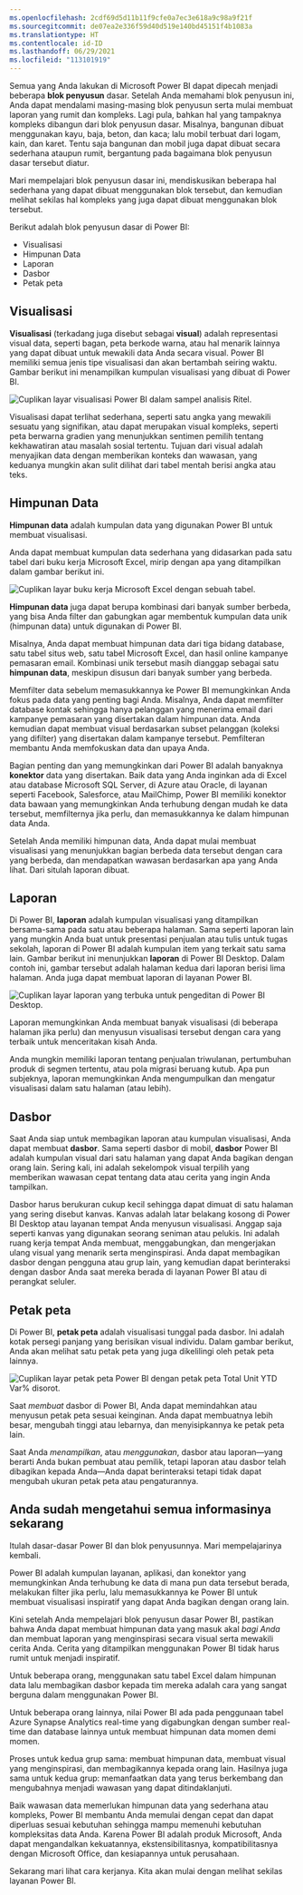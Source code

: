 ```yaml
---
ms.openlocfilehash: 2cdf69d5d11b11f9cfe0a7ec3e618a9c98a9f21f
ms.sourcegitcommit: de07ea2e336f59d40d519e140bd45151f4b1083a
ms.translationtype: HT
ms.contentlocale: id-ID
ms.lasthandoff: 06/29/2021
ms.locfileid: "113101919"
---
```

Semua yang Anda lakukan di Microsoft Power BI dapat dipecah menjadi beberapa **blok penyusun** dasar. Setelah Anda memahami blok penyusun ini, Anda dapat mendalami masing-masing blok penyusun serta mulai membuat laporan yang rumit dan kompleks. Lagi pula, bahkan hal yang tampaknya kompleks dibangun dari blok penyusun dasar. Misalnya, bangunan dibuat menggunakan kayu, baja, beton, dan kaca; lalu mobil terbuat dari logam, kain, dan karet. Tentu saja bangunan dan mobil juga dapat dibuat secara sederhana ataupun rumit, bergantung pada bagaimana blok penyusun dasar tersebut diatur.

Mari mempelajari blok penyusun dasar ini, mendiskusikan beberapa hal sederhana yang dapat dibuat menggunakan blok tersebut, dan kemudian melihat sekilas hal kompleks yang juga dapat dibuat menggunakan blok tersebut.

Berikut adalah blok penyusun dasar di Power BI:

* Visualisasi
* Himpunan Data
* Laporan
* Dasbor
* Petak peta

## <a name="visualizations"></a>Visualisasi

**Visualisasi** (terkadang juga disebut sebagai **visual**) adalah representasi visual data, seperti bagan, peta berkode warna, atau hal menarik lainnya yang dapat dibuat untuk mewakili data Anda secara visual. Power BI memiliki semua jenis tipe visualisasi dan akan bertambah seiring waktu. Gambar berikut ini menampilkan kumpulan visualisasi yang dibuat di Power BI.

![Cuplikan layar visualisasi Power BI dalam sampel analisis Ritel.](../media/pbi-bblocks_01.png)

Visualisasi dapat terlihat sederhana, seperti satu angka yang mewakili sesuatu yang signifikan, atau dapat merupakan visual kompleks, seperti peta berwarna gradien yang menunjukkan sentimen pemilih tentang kekhawatiran atau masalah sosial tertentu. Tujuan dari visual adalah menyajikan data dengan memberikan konteks dan wawasan, yang keduanya mungkin akan sulit dilihat dari tabel mentah berisi angka atau teks.

## <a name="datasets"></a>Himpunan Data

**Himpunan data** adalah kumpulan data yang digunakan Power BI untuk membuat visualisasi.

Anda dapat membuat kumpulan data sederhana yang didasarkan pada satu tabel dari buku kerja Microsoft Excel, mirip dengan apa yang ditampilkan dalam gambar berikut ini.

![Cuplikan layar buku kerja Microsoft Excel dengan sebuah tabel.](../media/pbi-bblocks_02.png)

**Himpunan data** juga dapat berupa kombinasi dari banyak sumber berbeda, yang bisa Anda filter dan gabungkan agar membentuk kumpulan data unik (himpunan data) untuk digunakan di Power BI.

Misalnya, Anda dapat membuat himpunan data dari tiga bidang database, satu tabel situs web, satu tabel Microsoft Excel, dan hasil online kampanye pemasaran email. Kombinasi unik tersebut masih dianggap sebagai satu **himpunan data**, meskipun disusun dari banyak sumber yang berbeda.

Memfilter data sebelum memasukkannya ke Power BI memungkinkan Anda fokus pada data yang penting bagi Anda. Misalnya, Anda dapat memfilter database kontak sehingga hanya pelanggan yang menerima email dari kampanye pemasaran yang disertakan dalam himpunan data. Anda kemudian dapat membuat visual berdasarkan subset pelanggan (koleksi yang difilter) yang disertakan dalam kampanye tersebut. Pemfilteran membantu Anda memfokuskan data dan upaya Anda.

Bagian penting dan yang memungkinkan dari Power BI adalah banyaknya **konektor** data yang disertakan. Baik data yang Anda inginkan ada di Excel atau database Microsoft SQL Server, di Azure atau Oracle, di layanan seperti Facebook, Salesforce, atau MailChimp, Power BI memiliki konektor data bawaan yang memungkinkan Anda terhubung dengan mudah ke data tersebut, memfilternya jika perlu, dan memasukkannya ke dalam himpunan data Anda.

Setelah Anda memiliki himpunan data, Anda dapat mulai membuat visualisasi yang menunjukkan bagian berbeda data tersebut dengan cara yang berbeda, dan mendapatkan wawasan berdasarkan apa yang Anda lihat. Dari situlah laporan dibuat.

## <a name="reports"></a>Laporan

Di Power BI, **laporan** adalah kumpulan visualisasi yang ditampilkan bersama-sama pada satu atau beberapa halaman. Sama seperti laporan lain yang mungkin Anda buat untuk presentasi penjualan atau tulis untuk tugas sekolah, laporan di Power BI adalah kumpulan item yang terkait satu sama lain. Gambar berikut ini menunjukkan **laporan** di Power BI Desktop. Dalam contoh ini, gambar tersebut adalah halaman kedua dari laporan berisi lima halaman. Anda juga dapat membuat laporan di layanan Power BI.

![Cuplikan layar laporan yang terbuka untuk pengeditan di Power BI Desktop.](../media/pbi-bblocks_03.png)

Laporan memungkinkan Anda membuat banyak visualisasi (di beberapa halaman jika perlu) dan menyusun visualisasi tersebut dengan cara yang terbaik untuk menceritakan kisah Anda.

Anda mungkin memiliki laporan tentang penjualan triwulanan, pertumbuhan produk di segmen tertentu, atau pola migrasi beruang kutub. Apa pun subjeknya, laporan memungkinkan Anda mengumpulkan dan mengatur visualisasi dalam satu halaman (atau lebih).

## <a name="dashboards"></a>Dasbor

Saat Anda siap untuk membagikan laporan atau kumpulan visualisasi, Anda dapat membuat **dasbor**. Sama seperti dasbor di mobil, **dasbor** Power BI adalah kumpulan visual dari satu halaman yang dapat Anda bagikan dengan orang lain. Sering kali, ini adalah sekelompok visual terpilih yang memberikan wawasan cepat tentang data atau cerita yang ingin Anda tampilkan.

Dasbor harus berukuran cukup kecil sehingga dapat dimuat di satu halaman yang sering disebut kanvas. Kanvas adalah latar belakang kosong di Power BI Desktop atau layanan tempat Anda menyusun visualisasi. Anggap saja seperti kanvas yang digunakan seorang seniman atau pelukis. Ini adalah ruang kerja tempat Anda membuat, menggabungkan, dan mengerjakan ulang visual yang menarik serta menginspirasi.
Anda dapat membagikan dasbor dengan pengguna atau grup lain, yang kemudian dapat berinteraksi dengan dasbor Anda saat mereka berada di layanan Power BI atau di perangkat seluler.

## <a name="tiles"></a>Petak peta

Di Power BI, **petak peta** adalah visualisasi tunggal pada dasbor. Ini adalah kotak persegi panjang yang berisikan visual individu. Dalam gambar berikut, Anda akan melihat satu petak peta yang juga dikelilingi oleh petak peta lainnya.

![Cuplikan layar petak peta Power BI dengan petak peta Total Unit YTD Var% disorot.](../media/pbi-bblocks_04.png)

Saat *membuat* dasbor di Power BI, Anda dapat memindahkan atau menyusun petak peta sesuai keinginan. Anda dapat membuatnya lebih besar, mengubah tinggi atau lebarnya, dan menyisipkannya ke petak peta lain.

Saat Anda *menampilkan*, atau *menggunakan*, dasbor atau laporan—yang berarti Anda bukan pembuat atau pemilik, tetapi laporan atau dasbor telah dibagikan kepada Anda—Anda dapat berinteraksi tetapi tidak dapat mengubah ukuran petak peta atau pengaturannya.

## <a name="all-together-now"></a>Anda sudah mengetahui semua informasinya sekarang

Itulah dasar-dasar Power BI dan blok penyusunnya. Mari mempelajarinya kembali.

Power BI adalah kumpulan layanan, aplikasi, dan konektor yang memungkinkan Anda terhubung ke data di mana pun data tersebut berada, melakukan filter jika perlu, lalu memasukkannya ke Power BI untuk membuat visualisasi inspiratif yang dapat Anda bagikan dengan orang lain.

Kini setelah Anda mempelajari blok penyusun dasar Power BI, pastikan bahwa Anda dapat membuat himpunan data yang masuk akal *bagi Anda* dan membuat laporan yang menginspirasi secara visual serta mewakili cerita Anda. Cerita yang ditampilkan menggunakan Power BI tidak harus rumit untuk menjadi inspiratif.

Untuk beberapa orang, menggunakan satu tabel Excel dalam himpunan data lalu membagikan dasbor kepada tim mereka adalah cara yang sangat berguna dalam menggunakan Power BI.

Untuk beberapa orang lainnya, nilai Power BI ada pada penggunaan tabel Azure Synapse Analytics real-time yang digabungkan dengan sumber real-time dan database lainnya untuk membuat himpunan data momen demi momen.

Proses untuk kedua grup sama: membuat himpunan data, membuat visual yang menginspirasi, dan membagikannya kepada orang lain. Hasilnya juga sama untuk kedua grup: memanfaatkan data yang terus berkembang dan mengubahnya menjadi wawasan yang dapat ditindaklanjuti.

Baik wawasan data memerlukan himpunan data yang sederhana atau kompleks, Power BI membantu Anda memulai dengan cepat dan dapat diperluas sesuai kebutuhan sehingga mampu memenuhi kebutuhan kompleksitas data Anda. Karena Power BI adalah produk Microsoft, Anda dapat mengandalkan kekuatannya, ekstensibilitasnya, kompatibilitasnya dengan Microsoft Office, dan kesiapannya untuk perusahaan.

Sekarang mari lihat cara kerjanya. Kita akan mulai dengan melihat sekilas layanan Power BI.
